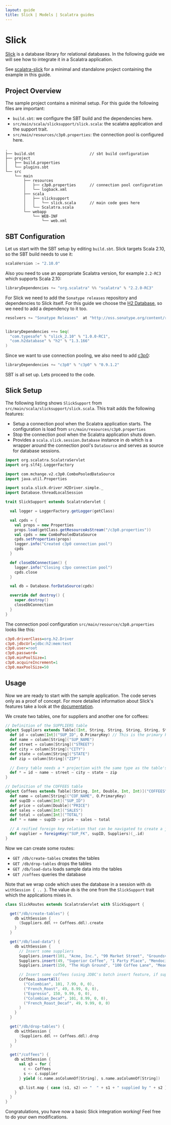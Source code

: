 ```yaml
---
layout: guide
title: Slick | Models | Scalatra guides
---
```


<div class="page-header">
  <h1>Slick</h1>
</div>


[Slick](http://slick.typesafe.com/) is a database library for relational databases. In the following guide we will see how to integrate it in a Scalatra application.

<div class="alert alert-info">
  <span class="badge badge-info"><i class="icon-flag icon-white"></i></span>
  See
  <a href="https://github.com/scalatra/scalatra-website-examples/tree/master/2.2">scalatra-slick</a>
  for a minimal and standalone project containing the example in this guide.
</div>


## Project Overview

The sample project contains a minimal setup. For this guide the following files are important:

  * `build.sbt`: we configure the SBT build and the dependencies here.
  * `src/main/scala/slicksupport/slick.scala`: the scalatra application and the support trait.
  * `src/main/resources/c3p0.properties`: the connection pool is configured here.

```
.
├── build.sbt                        // sbt build configuration
├── project
│   ├── build.properties
│   └── plugins.sbt
└── src
    └── main
        ├── resources
        │   ├── c3p0.properties      // connection pool configuration
        │   └── logback.xml
        ├── scala
        │   ├── slicksupport
        │   │   └── slick.scala      // main code goes here
        │   └── Scalatra.scala
        └── webapp
            └── WEB-INF
                └── web.xml

```

## SBT Configuration

Let us start with the SBT setup by editing `build.sbt`. Slick targets Scala 2.10, so the SBT build needs to use it:

```scala
scalaVersion := "2.10.0"
```

Also you need to use an appropriate Scalatra version, for example `2.2-RC3` which supports Scala 2.10:

```scala
libraryDependencies += "org.scalatra" %% "scalatra" % "2.2.0-RC3"
```

For Slick we need to add the `Sonatype releases` repository and dependencies to Slick itself. For this guide we choose the [H2 Database](http://www.h2database.com/html/main.html), so we need to add a dependency to it too.

```scala
resolvers += "Sonatype Releases"  at "http://oss.sonatype.org/content/repositories/releases")


libraryDependencies ++= Seq(
  "com.typesafe" % "slick_2.10" % "1.0.0-RC1",
  "com.h2database" % "h2" % "1.3.166"
)
```

Since we want to use connection pooling, we also need to add [c3p0](http://www.mchange.com/projects/c3p0/):

```scala
libraryDependencies += "c3p0" % "c3p0" % "0.9.1.2"
```

SBT is all set up. Lets proceed to the code.


## Slick Setup

The following listing shows `SlickSupport` from `src/main/scala/slicksupport/slick.scala`. This trait adds the following features:

  * Setup a connection pool when the Scalatra application starts. The configuration is load from `src/main/resources/c3p0.properties`
  * Stop the connection pool when the Scalatra application shuts down.
  * Provides a `scala.slick.session.Database` instance in `db` which is a wrapper around the connection pool's `DataSource` and serves as source for database sessions.

```scala
import org.scalatra.ScalatraServlet
import org.slf4j.LoggerFactory

import com.mchange.v2.c3p0.ComboPooledDataSource
import java.util.Properties

import scala.slick.driver.H2Driver.simple._
import Database.threadLocalSession

trait SlickSupport extends ScalatraServlet {

  val logger = LoggerFactory.getLogger(getClass)

  val cpds = {
    val props = new Properties
    props.load(getClass.getResourceAsStream("/c3p0.properties"))
    val cpds = new ComboPooledDataSource
    cpds.setProperties(props)
    logger.info("Created c3p0 connection pool")
    cpds
  }

  def closeDbConnection() {
    logger.info("Closing c3po connection pool")
    cpds.close
  }

  val db = Database.forDataSource(cpds)

  override def destroy() {
    super.destroy()
    closeDbConnection
  }
}
```

The connection pool configuration `src/main/resource/c3p0.properties` looks like this:

```ini
c3p0.driverClass=org.h2.Driver
c3p0.jdbcUrl=jdbc:h2:mem:test
c3p0.user=root
c3p0.password=
c3p0.minPoolSize=1
c3p0.acquireIncrement=1
c3p0.maxPoolSize=50
```

## Usage

Now we are ready to start with the sample application. The code serves only as a proof of concept. For more detailed information about Slick's features take a look at the [documentation](http://slick.typesafe.com/docs/).

We create two tables, one for suppliers and another one for coffees:

```scala
// Definition of the SUPPLIERS table
object Suppliers extends Table[(Int, String, String, String, String, String)]("SUPPLIERS") {
  def id = column[Int]("SUP_ID", O.PrimaryKey) // This is the primary key column
  def name = column[String]("SUP_NAME")
  def street = column[String]("STREET")
  def city = column[String]("CITY")
  def state = column[String]("STATE")
  def zip = column[String]("ZIP")

  // Every table needs a * projection with the same type as the table's type parameter
  def * = id ~ name ~ street ~ city ~ state ~ zip
}

// Definition of the COFFEES table
object Coffees extends Table[(String, Int, Double, Int, Int)]("COFFEES") {
  def name = column[String]("COF_NAME", O.PrimaryKey)
  def supID = column[Int]("SUP_ID")
  def price = column[Double]("PRICE")
  def sales = column[Int]("SALES")
  def total = column[Int]("TOTAL")
  def * = name ~ supID ~ price ~ sales ~ total

  // A reified foreign key relation that can be navigated to create a join
  def supplier = foreignKey("SUP_FK", supID, Suppliers)(_.id)
}
```

Now we can create some routes:

  * `GET /db/create-tables` creates the tables
  * `GET /db/drop-tables` drops the tables
  * `GET /db/load-data` loads sample data into the tables
  * `GET /coffees` queries the database

Note that we wrap code which uses the database in a session with `db withSession { .. }`. The value `db` is the one from the `SlickSupport` trait which the applications mixes in.

```scala
class SlickRoutes extends ScalatraServlet with SlickSupport {

  get("/db/create-tables") {
    db withSession {
      (Suppliers.ddl ++ Coffees.ddl).create
    }
  }

  get("/db/load-data") {
    db withSession {
      // Insert some suppliers
      Suppliers.insert(101, "Acme, Inc.", "99 Market Street", "Groundsville", "CA", "95199")
      Suppliers.insert(49, "Superior Coffee", "1 Party Place", "Mendocino", "CA", "95460")
      Suppliers.insert(150, "The High Ground", "100 Coffee Lane", "Meadows", "CA", "93966")

      // Insert some coffees (using JDBC's batch insert feature, if supported by the DB)
      Coffees.insertAll(
        ("Colombian", 101, 7.99, 0, 0),
        ("French_Roast", 49, 8.99, 0, 0),
        ("Espresso", 150, 9.99, 0, 0),
        ("Colombian_Decaf", 101, 8.99, 0, 0),
        ("French_Roast_Decaf", 49, 9.99, 0, 0)
      )
    }
  }

  get("/db/drop-tables") {
    db withSession {
      (Suppliers.ddl ++ Coffees.ddl).drop
    }
  }

  get("/coffees") {
    db withSession {
      val q3 = for {
        c <- Coffees
        s <- c.supplier
      } yield (c.name.asColumnOf[String], s.name.asColumnOf[String])

      q3.list.map { case (s1, s2) => "  " + s1 + " supplied by " + s2 } mkString "<br />"
    }
  }
}
```

Congratulations, you have now a basic Slick integration working! Feel free to do your own modifications.
